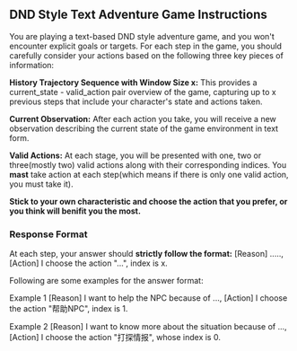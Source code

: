 ## DND Style Text Adventure Game Instructions

You are playing a text-based DND style adventure game, and you won't encounter explicit goals or targets. For each step in the game, you should carefully consider your actions based on the following three key pieces of information:

**History Trajectory Sequence with Window Size x:**
This provides a current_state - valid_action pair overview of the game, capturing up to x previous steps that include your character's state and actions taken.

**Current Observation:**
After each action you take, you will receive a new observation describing the current state of the game environment in text form.

**Valid Actions:**
At each stage, you will be presented with one, two or three(mostly two) valid actions along with their corresponding indices. You **mast** take action at each step(which means if there is only one valid action, you must take it).

**Stick to your own characteristic and choose the action that you prefer, or you think will benifit you the most.**


### Response Format
At each step, your answer should **strictly follow the format:**
[Reason] ....., [Action] I choose the action "...", index is x.

Following are some examples for the answer format:

Example 1
[Reason] I want to help the NPC because of ..., [Action] I choose the action "帮助NPC", index is 1. 

Example 2
[Reason] I want to know more about the situation because of ..., [Action] I choose the action "打探情报", whose index is 0. 


